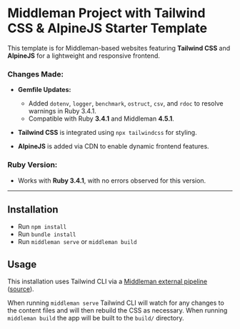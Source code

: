 # Middleman Project with Tailwind CSS & AlpineJS Starter Template

This template is for Middleman-based websites featuring **Tailwind CSS** and **AlpineJS** for a lightweight and responsive frontend.

### Changes Made:
- **Gemfile Updates:**
    - Added `dotenv`, `logger`, `benchmark`, `ostruct`, `csv`, and `rdoc` to resolve warnings in Ruby 3.4.1.
    - Compatible with Ruby **3.4.1** and Middleman **4.5.1**.

- **Tailwind CSS** is integrated using `npx tailwindcss` for styling.
- **AlpineJS** is added via CDN to enable dynamic frontend features.

### Ruby Version:
- Works with **Ruby 3.4.1**, with no errors observed for this version.

---


## Installation

 * Run `npm install`
 * Run `bundle install`
 * Run `middleman serve` or `middleman build`


## Usage

This installation uses Tailwind CLI via a [Middleman external pipeline](https://middlemanapp.com/advanced/external-pipeline/) ([source](https://github.com/donnfelker/middlemanapp-tailwindcss-template/blob/main/config.rb#L8)).

When running `middleman serve` Tailwind CLI will watch for any changes to the content files and will then rebuild the CSS as necessary.
When running `middleman build` the app will be built to the `build/` directory.

